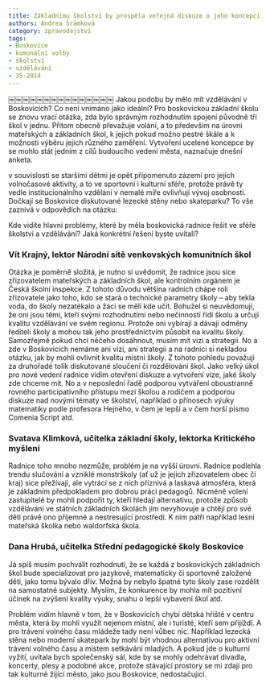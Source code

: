 ```yaml
---
title: Základnímu školství by prospěla veřejná diskuze o jeho koncepci, ale i zázemí pro volnočasové aktivity náctiletých
authors: Andrea Šrámková
category: zpravodajství
tags: 
- Boskovice
- komunální volby
- školství
- vzdělávání
- 35-2014 
---
```

￼￼￼￼￼￼￼￼￼￼￼￼￼￼￼Jakou podobu by mělo mít vzdělávání v Boskovicích? Co není vnímáno jako ideální? Pro boskovickou základní školu se znovu vrací otázka, zda bylo správným rozhodnutím spojení původně tří škol v jednu. Přitom obecně převažuje volání, a to především na úrovni mateřských a základních škol, k jejich pokud možno pestré škále a k možnosti výběru jejich různého zaměření. Vytvoření ucelené koncepce by se mohlo stát jedním z cílů budoucího vedení města, naznačuje dnešní anketa.

v souvislosti se staršími dětmi je opět připomenuto zázemí pro jejich volnočasové aktivity, a to ve sportovní i kulturní sféře, protože právě ty vedle institucionálního vzdělání v nemalé míře ovlivňují vývoj osobnosti. Dočkají se Boskovice diskutované lezecké stěny nebo skateparku? To vše zaznívá v odpovědích na otázku:

Kde vidíte hlavní problémy, které by měla boskovická radnice řešit ve sféře školství a vzdělávání? Jaká konkrétní řešení byste uvítali?

### Vít Krajný, lektor Národní sítě venkovských komunitních škol

Otázka je poměrně složitá, je nutno si uvědomit, že radnice jsou sice zřizovatelem mateřských a základních škol, ale kontrolním orgánem je Česká školní inspekce. Z tohoto důvodu většina radních chápe roli zřizovatele jako toho, kdo se stará o technické parametry školy – aby tekla voda, do školy nezatékalo a žáci se měli kde učit. Bohužel si neuvědomují, že oni jsou těmi, kteří svými rozhodnutími nebo nečinností řídí školu a určují kvalitu vzdělávání ve svém regionu. Protože oni vybírají a dávají odměny řediteli školy a mohou tak jeho prostřednictvím působit na kvalitu školy. Samozřejmě pokud chci něčeho dosáhnout, musím mít vizi a strategii. No a zde v Boskovicích nemáme ani vizi, ani strategii a na radnici si nekladou otázku, jak by mohli ovlivnit kvalitu místní školy. Z tohoto pohledu považuji za druhořadé tolik diskutované sloučení či rozdělování škol. Jako velký úkol pro nové vedení radnice vidím otevření diskuze a vytvoření vize, jaké školy zde chceme mít. No a v neposlední řadě podporou vytváření oboustranně rovného participativního přístupu mezi školou a rodičem a podporou diskuze nad novými tématy ve školství, například o přínosech výuky matematiky podle profesora Hejného, v čem je lepší a v čem horší písmo Comenia Script atd. 

### Svatava Klimková, učitelka základní školy, lektorka Kritického myšlení

Radnice toho mnoho nezmůže, problém je na vyšší úrovni. Radnice podlehla trendu slučování a vzniklé monstrškoly (ať už je jejich zřizovatelem obec či kraj) sice přežívají, ale vytrácí se z nich příznivá a laskavá atmosféra, která je základním předpokladem pro dobrou práci pedagogů. Nicméně volení zastupitelé by mohli podpořit ty, kteří hledají alternativu, protože způsob vzdělávání ve státních základních školách jim nevyhovuje a chtějí pro své děti právě ono příjemné a nestresující prostředí. K nim patří například lesní mateřská školka nebo waldorfská škola.

### Dana Hrubá, učitelka Střední pedagogické školy Boskovice

Já spíš musím pochválit rozhodnutí, že se každá z boskovických základních škol bude specializovat pro jazykově, matematicky či sportovně založené děti, jako tomu bývalo dřív. Možná by nebylo špatné tyto školy zase rozdělit na samostatné subjekty. Myslím, že konkurence by mohla mít pozitivní účinek na zvýšení kvality výuky, snahu o lepší vybavení škol atd.

Problém vidím hlavně v tom, že v Boskovicích chybí dětská hřiště v centru města, která by mohli využít nejenom místní, ale i turisté, kteří sem přijíždí. A pro trávení volného času mládeže tady není vůbec nic. Například lezecká stěna nebo moderní skatepark by mohl být vhodnou alternativou pro aktivní trávení volného času a místem setkávání mladých. A pokud jde o kulturní vyžití, uvítala bych společenský sál, kde by se mohly odehrávat divadla, koncerty, plesy a podobné akce, protože stávající prostory se mi zdají pro tak kulturně žijící město, jako jsou Boskovice, nedostačující.